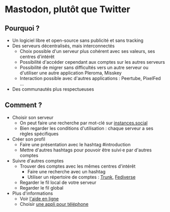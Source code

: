 # Mastodon, plutôt que Twitter

## Pourquoi ?
- Un logiciel libre et open-source sans publicité et sans tracking
- Des serveurs décentralisés, mais interconnectés
  - Choix possible d'un serveur plus cohérent avec ses valeurs, ses centres d'intérêt
  - Possibilité d'accéder cependant aux comptes sur les autres serveurs
  - Possibilité de migrer sans difficultés vers un autre serveur ou d'utiliser une autre application Pleroma, Misskey
  - Interaction possible avec d'autres applications : Peertube, PixelFed …
- Des communautés plus respectueuses

## Comment ?

- Choisir son serveur
  - On peut faire une recherche par mot-clé sur [instances.social](https://instances.social/list)
  - Bien regarder les conditions d'utilisation : chaque serveur a ses règles spécifiques
- Créer son profil
  - Faire une présentation avec le hashtag #introduction
  - Mettre d'autres hashtags pour pouvoir être suivi·e par d'autres comptes
- Suivre d'autres comptes
  - Trouver des comptes avec les mêmes centres d'intérêt
    - Faire une recherche avec un hashtag
    - Utiliser un répertoire de comptes : [Trunk](https://communitywiki.org/trunk/), [Fediverse](https://fediverse.info/)
  - Regarder le fil local de votre serveur
  - Regarder le fil global
- Plus d'informations
  - Voir [l'aide en ligne](https://mastodon.help/)
  - Choisir [une appli pour téléphone](https://mastodon.help/#MastodonOnSmartphones)